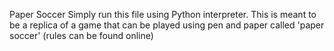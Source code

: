 Paper Soccer
Simply run this file using Python interpreter. This is meant to be a replica of a game that can be
played using pen and paper called 'paper soccer' (rules can be found online)
